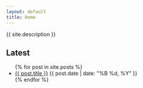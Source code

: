 ```yaml
---
layout: default
title: Home
---
```


{{ site.description }}

## Latest

<ul class="post-list">
  {% for post in site.posts %}
    <li>
      <a href="{{ site.baseurl }}{{ post.url }}">{{ post.title }}</a>
      <span class="post-date">{{ post.date | date: "%B %d, %Y" }}</span>
    </li>
  {% endfor %}
</ul>
